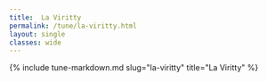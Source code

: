 ```yaml
---
title:  La Viritty
permalink: /tune/la-viritty.html
layout: single
classes: wide
---
```

{% include tune-markdown.md slug="la-viritty" title="La Viritty" %}
